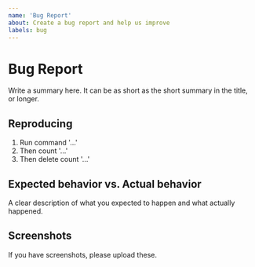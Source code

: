 ```yaml
---
name: 'Bug Report'
about: Create a bug report and help us improve
labels: bug
---
```


# Bug Report

Write a summary here. It can be as short as the short summary in the title, or longer.

## Reproducing

1. Run command '...'
2. Then count '...'
3. Then delete count '...'

## Expected behavior vs. Actual behavior

A clear description of what you expected to happen and what actually happened.

## Screenshots

If you have screenshots, please upload these.